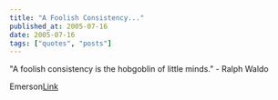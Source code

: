 ```yaml
---
title: "A Foolish Consistency..."
published_at: 2005-07-16
date: 2005-07-16
tags: ["quotes", "posts"]
---
```

"A foolish consistency is the hobgoblin of little minds." - Ralph Waldo  

Emerson[Link]()